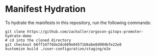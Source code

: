 # Manifest Hydration

To hydrate the manifests in this repository, run the following commands:

```shell
git clone https://github.com/zachaller/argocon-gitops-promoter-hydrate-demo
# cd into the cloned directory
git checkout b6ff1477dde2dc669e64571b6abe8d904bfe22e8
kustomize build ./user-configuration/staging/e2e
```
